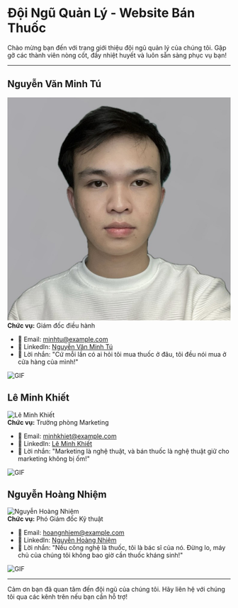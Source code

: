 # Đội Ngũ Quản Lý - Website Bán Thuốc

Chào mừng bạn đến với trang giới thiệu đội ngũ quản lý của chúng tôi. Gặp gỡ các thành viên nòng cốt, đầy nhiệt huyết và luôn sẵn sàng phục vụ bạn!

---

## Nguyễn Văn Minh Tú

![Nguyễn Văn Minh Tú](minhtu.jpg)  
**Chức vụ:** Giám đốc điều hành

- 📧 Email: [minhtu@example.com](mailto:minhtu@example.com)
- 🔗 LinkedIn: [Nguyễn Văn Minh Tú](https://www.linkedin.com/in/minhtu)
- 🎉 Lời nhắn: "Cứ mỗi lần có ai hỏi tôi mua thuốc ở đâu, tôi đều nói mua ở cửa hàng của mình!"

![GIF](https://example.com/path_to_funny_gif_1.gif)

## Lê Minh Khiết

![Lê Minh Khiết](https://example.com/path_to_minh_khiet_image.jpg)  
**Chức vụ:** Trưởng phòng Marketing

- 📧 Email: [minhkhiet@example.com](mailto:minhkhiet@example.com)
- 🔗 LinkedIn: [Lê Minh Khiết](https://www.linkedin.com/in/minhkhiet)
- 🎉 Lời nhắn: "Marketing là nghệ thuật, và bán thuốc là nghệ thuật giữ cho marketing không bị ốm!"

![GIF](https://example.com/path_to_funny_gif_2.gif)

## Nguyễn Hoàng Nhiệm

![Nguyễn Hoàng Nhiệm](https://example.com/path_to_hoang_nhiem_image.jpg)  
**Chức vụ:** Phó Giám đốc Kỹ thuật

- 📧 Email: [hoangnhiem@example.com](mailto:hoangnhiem@example.com)
- 🔗 LinkedIn: [Nguyễn Hoàng Nhiệm](https://www.linkedin.com/in/hoangnhiem)
- 🎉 Lời nhắn: "Nếu công nghệ là thuốc, tôi là bác sĩ của nó. Đừng lo, máy chủ của chúng tôi không bao giờ cần thuốc kháng sinh!"

![GIF](https://example.com/path_to_funny_gif_3.gif)

---

Cảm ơn bạn đã quan tâm đến đội ngũ của chúng tôi. Hãy liên hệ với chúng tôi qua các kênh trên nếu bạn cần hỗ trợ!
